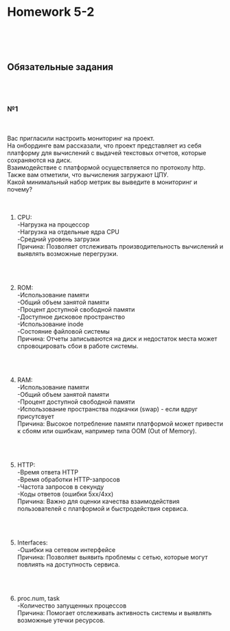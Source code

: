 <h1>Homework 5-2 </h1> <br>
<br>
<br>

<h2>Обязательные задания</h2><br>
<br>

<h3>№1 </h3><br>
<br>
Вас пригласили настроить мониторинг на проект. <br>
На онбординге вам рассказали, что проект представляет из себя платформу для вычислений с выдачей текстовых отчетов, которые сохраняются на диск. <br>
Взаимодействие с платформой осуществляется по протоколу http. Также вам отметили, что вычисления загружают ЦПУ. <br>
Какой минимальный набор метрик вы выведите в мониторинг и почему? <br>
<br><br>


1) CPU:<br>
  -Нагрузка на процессор<br>
  -Нагрузка на отдельные ядра CPU<br>
  -Средний уровень загрузки<br>
Причина: Позволяет отслеживать производительность вычислений и выявлять возможные перегрузки.<br>

<br><br>

2) ROM:<br>
  -Использование памяти<br>
  -Общий объем занятой памяти<br>
  -Процент доступной свободной памяти<br>
  -Доступное дисковое пространство<br>
  -Использование inode<br>
  -Состояние файловой системы<br>
Причина: Отчеты записываются на диск и недостаток места может спровоцировать сбои в работе системы.<br>

<br><br>

4) RAM:<br>
  -Использование памяти<br>
  -Общий объем занятой памяти<br>
  -Процент доступной свободной памяти<br>
  -Использование пространства подкачки (swap) - если вдруг присутсвует<br>
Причина: Высокое потребление памяти платформой может привести к сбоям или ошибкам, например типа OOM (Out of Memory).<br>

<br><br>

5) HTTP:<br>
  -Время ответа HTTP<br>
  -Время обработки HTTP-запросов<br>
  -Частота запросов в секунду<br>
  -Коды ответов (ошибки 5xx/4xx)<br>
Причина: Важно для оценки качества взаимодействия пользователей с платформой и быстродействия сервиса.<br>

<br><br>

5) Interfaces:<br>
  -Ошибки на сетевом интерфейсе<br>
Причина: Позволяет выявить проблемы с сетью, которые могут повлиять на доступность сервиса.<br>

<br><br>

6) proc.num, task<br>
  -Количество запущенных процессов<br>
Причина: Помогает отслеживать активность системы и выявлять возможные утечки ресурсов.<br>
